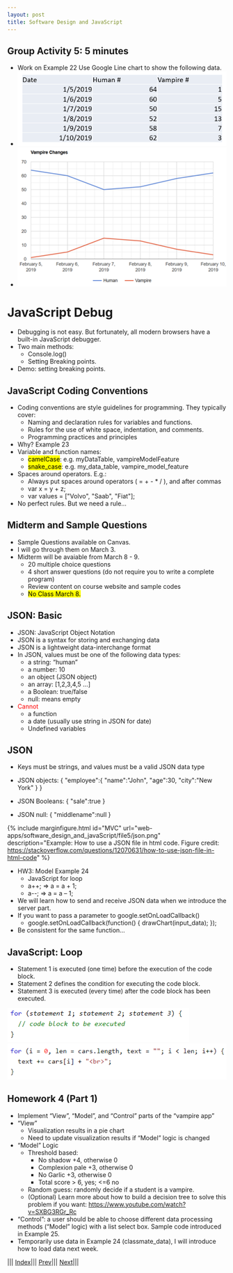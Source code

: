 ```yaml
---
layout: post
title: Software Design and JavaScript
---
```


## Group Activity 5: 5 minutes

* Work on Example 22
Use Google Line chart to show the following data.
* ![](1.png)
* ![](2.png)


# JavaScript Debug
* Debugging is not easy. But fortunately, all modern browsers have a built-in JavaScript debugger.
* Two main methods:
  * Console.log()
  * Setting Breaking points.
* Demo: setting breaking points.

## JavaScript Coding Conventions

* Coding conventions are style guidelines for programming. They typically cover:
  * Naming and declaration rules for variables and functions.
  * Rules for the use of white space, indentation, and comments.
  * Programming practices and principles
* Why? Example 23
* Variable and function names:
  * <mark>camelCase</mark>: e.g. myDataTable, vampireModelFeature
  * <mark>snake_case</mark>: e.g. my_data_table, vampire_model_feature
* Spaces around operators. E.g.:
  * Always put spaces around operators ( = + - * / ), and after commas
  * var x = y + z;
  * var values = ["Volvo", "Saab", "Fiat"];
* No perfect rules. But we need a rule…

## Midterm and Sample Questions
* Sample Questions available on Canvas.
* I will go through them on March 3.
* Midterm will be avaiable from March 8 - 9.
  * 20 multiple choice questions
  * 4 short answer questions (do not require you to write a complete program)
  * Review content on course website and sample codes
  * <mark>No Class March 8.</mark>

## JSON: Basic
* JSON: JavaScript Object Notation
* JSON is a syntax for storing and exchanging data
* JSON is a lightweight data-interchange format
* In JSON, values must be one of the following data types:
  * a string: “human”
  * a number: 10
  * an object (JSON object)
  * an array: [1,2,3,4,5 …]
  * a Boolean: true/false
  * null: means empty
* <font color=red> Cannot</font>
  * a function
  * a date (usually use string in JSON for date)
  * Undefined variables
  
## JSON
* Keys must be strings, and values must be a valid JSON data type 
* JSON objects: 
{
"employee":{ "name":"John", "age":30, "city":"New York" }
}

* JSON Booleans: { "sale":true }
* JSON null: { "middlename":null }

{% include marginfigure.html id="MVC" url="web-apps/software_design_and_javaScript/file5/json.png" description="Example: How to use a JSON file in html code. Figure credit: https://stackoverflow.com/questions/12070631/how-to-use-json-file-in-html-code" %}

* HW3: Model Example 24
  * JavaScript for loop
  * a++; => a = a + 1;
  * a--; => a = a – 1;
* We will learn how to send and receive JSON data when we introduce the server part.
* If you want to pass a parameter to google.setOnLoadCallback()
  * google.setOnLoadCallback(function() { drawChart(input_data); });
* Be consistent for the same function…
<!-- * In software engineering, dependency injection is a technique whereby one object (or static method) supplies the dependencies of another object (wiki). -->

## JavaScript: Loop
* Statement 1 is executed (one time) before the execution of the code block.
* Statement 2 defines the condition for executing the code block.
* Statement 3 is executed (every time) after the code block has been executed.

![](loop1.png)
![](loop2.png)

## Homework 4 (Part 1)
* Implement “View”, “Model”, and “Control” parts of the “vampire app”
* “View”
  * Visualization results in a pie chart
  * Need to update visualization results if “Model” logic is changed
* “Model” Logic 
  * Threshold based:
    * No shadow +4, otherwise 0
    * Complexion pale +3, otherwise 0
    * No Garlic +3, otherwise 0
    * Total score > 6, yes; <=6 no
  * Random guess: randomly decide if a student is a vampire.
  * (Optional) Learn more about how to build a decision tree to solve this problem if you want: https://www.youtube.com/watch?v=SXBG3RGr_Rc
* “Control”: a user should be able to choose different data processing methods (“Model” logic) with a list select box. Sample code introduced in Example 25.
* Temporarily use data in Example 24  (classmate_data), I will introduce how to load data next week.


||| [Index](../../)||| [Prev](../file4/)||| [Next](../file6/)|||








